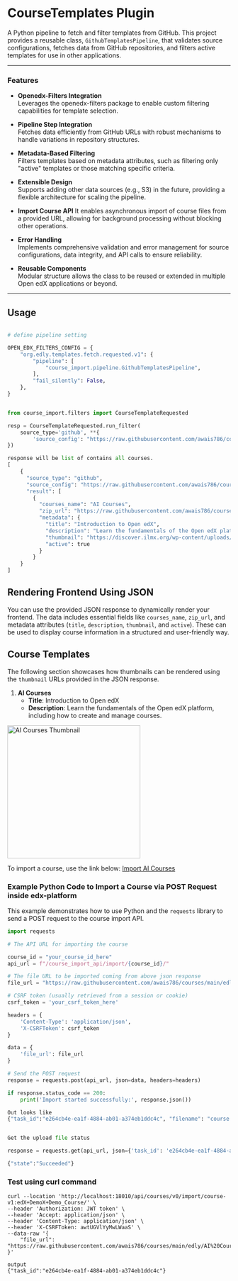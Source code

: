 # CourseTemplates Plugin

A Python pipeline to fetch and filter templates from GitHub. This project provides a reusable class, `GithubTemplatesPipeline`, that validates source configurations, fetches data from GitHub repositories, and filters active templates for use in other applications.

---

### Features

- **Openedx-Filters Integration**  
  Leverages the openedx-filters package to enable custom filtering capabilities for template selection.

- **Pipeline Step Integration**  
  Fetches data efficiently from GitHub URLs with robust mechanisms to handle variations in repository structures.

- **Metadata-Based Filtering**  
  Filters templates based on metadata attributes, such as filtering only "active" templates or those matching specific criteria.

- **Extensible Design**  
  Supports adding other data sources (e.g., S3) in the future, providing a flexible architecture for scaling the pipeline.

- **Import Course API**
    It enables asynchronous import of course files from a provided URL, allowing for background processing without blocking other operations.

- **Error Handling**  
  Implements comprehensive validation and error management for source configurations, data integrity, and API calls to ensure reliability.

- **Reusable Components**  
  Modular structure allows the class to be reused or extended in multiple Open edX applications or beyond.

---

## Usage
```python

# define pipeline setting

OPEN_EDX_FILTERS_CONFIG = {
    "org.edly.templates.fetch.requested.v1": {
        "pipeline": [
            "course_import.pipeline.GithubTemplatesPipeline",
        ],
        "fail_silently": False,
    },
}


from course_import.filters import CourseTemplateRequested

resp = CourseTemplateRequested.run_filter(
    source_type='github', **{
        'source_config': "https://raw.githubusercontent.com/awais786/courses/refs/heads/main/edly_courses.json"
})

response will be list of contains all courses.
[
    {
      "source_type": "github",
      "source_config": "https://raw.githubusercontent.com/awais786/courses/refs/heads/main/edly_courses.json",
      "result": [
        {
          "courses_name": "AI Courses",
          "zip_url": "https://raw.githubusercontent.com/awais786/courses/main/edly/AI%20Courses/course.2jyd4n_5.tar.gz",
          "metadata": {
            "title": "Introduction to Open edX",
            "description": "Learn the fundamentals of the Open edX platform, including how to create and manage courses.",
            "thumbnail": "https://discover.ilmx.org/wp-content/uploads/2024/01/Course-image-2.webp",
            "active": true
          }
        }
    }
]
```

## Rendering Frontend Using JSON

You can use the provided JSON response to dynamically render your frontend. The data includes essential fields like `courses_name`, `zip_url`, and metadata attributes (`title`, `description`, `thumbnail`, and `active`). These can be used to display course information in a structured and user-friendly way.

## Course Templates

The following section showcases how thumbnails can be rendered using the `thumbnail` URLs provided in the JSON response.

1. **AI Courses**
   - **Title**: Introduction to Open edX  
   - **Description**: Learn the fundamentals of the Open edX platform, including how to create and manage courses.  
<img src="https://discover.ilmx.org/wp-content/uploads/2024/01/Course-image-2.webp" alt="AI Courses Thumbnail" width="300"/>

To import a course, use the link below: [Import AI Courses](https://raw.githubusercontent.com/awais786/courses/main/edly/AI%20Courses/course.2jyd4n_5.tar.gz)


### Example Python Code to Import a Course via POST Request inside edx-platform

This example demonstrates how to use Python and the `requests` library to send a POST request to the course import API.

```python
import requests

# The API URL for importing the course

course_id = "your_course_id_here"
api_url = f"/course_import_api/import/{course_id}/"

# The file URL to be imported coming from above json response
file_url = "https://raw.githubusercontent.com/awais786/courses/main/edly/AI%20Courses/course.2jyd4n_5.tar.gz"

# CSRF token (usually retrieved from a session or cookie)
csrf_token = 'your_csrf_token_here'

headers = {
    'Content-Type': 'application/json',
    'X-CSRFToken': csrf_token
}

data = {
    'file_url': file_url
}

# Send the POST request
response = requests.post(api_url, json=data, headers=headers)

if response.status_code == 200:
    print('Import started successfully:', response.json())

Out looks like
{"task_id":"e264cb4e-ea1f-4884-ab01-a374eb1ddc4c", "filename": "course.2jyd4n_5.tar.gz" }


Get the upload file status

response = requests.get(api_url, json={'task_id': 'e264cb4e-ea1f-4884-ab01-a374eb1ddc4c'}, headers=headers)

{"state":"Succeeded"}

```

### Test using curl command

```
curl --location 'http://localhost:18010/api/courses/v0/import/course-v1:edX+DemoX+Demo_Course/' \
--header 'Authorization: JWT token' \
--header 'Accept: application/json' \
--header 'Content-Type: application/json' \
--header 'X-CSRFToken: awtUGVlYyMwLWaaS' \
--data-raw '{
    "file_url": "https://raw.githubusercontent.com/awais786/courses/main/edly/AI%20Courses/course.v2_c3p0f.tar.gz"
}'

output 
{"task_id":"e264cb4e-ea1f-4884-ab01-a374eb1ddc4c"}

````
